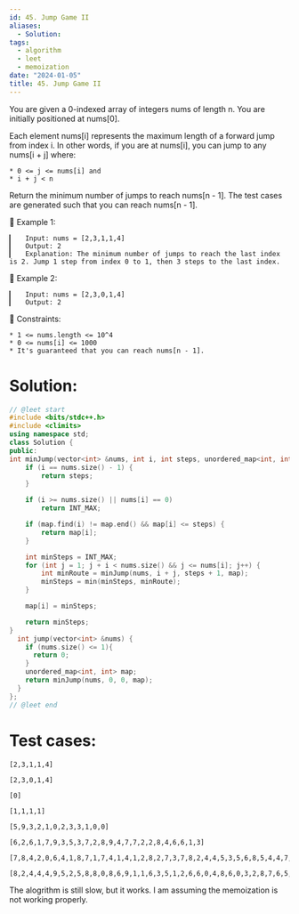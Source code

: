 ```yaml
---
id: 45. Jump Game II
aliases:
  - Solution: 
tags:
  - algorithm
  - leet
  - memoization
date: "2024-01-05"
title: 45. Jump Game II
---
```


You are given a 0-indexed array of integers nums of length n. You are initially positioned at nums[0].

Each element nums[i] represents the maximum length of a forward jump from index i. In other words, if you are at nums[i], you can jump to any nums[i + j] where:

	* 0 <= j <= nums[i] and
	* i + j < n

Return the minimum number of jumps to reach nums[n - 1]. The test cases are generated such that you can reach nums[n - 1].



󰛨 Example 1:

	▎	Input: nums = [2,3,1,1,4]
	▎	Output: 2
	▎	Explanation: The minimum number of jumps to reach the last index is 2. Jump 1 step from index 0 to 1, then 3 steps to the last index.

󰛨 Example 2:

	▎	Input: nums = [2,3,0,1,4]
	▎	Output: 2



 Constraints:

	* 1 <= nums.length <= 10^4
	* 0 <= nums[i] <= 1000
	* It's guaranteed that you can reach nums[n - 1].

# Solution: 

```cpp 
// @leet start
#include <bits/stdc++.h>
#include <climits>
using namespace std;
class Solution {
public:
int minJump(vector<int> &nums, int i, int steps, unordered_map<int, int> &map) {
    if (i == nums.size() - 1) {
        return steps;
    }

    if (i >= nums.size() || nums[i] == 0)
        return INT_MAX;

    if (map.find(i) != map.end() && map[i] <= steps) {
        return map[i];
    }

    int minSteps = INT_MAX;
    for (int j = 1; j + i < nums.size() && j <= nums[i]; j++) {
        int minRoute = minJump(nums, i + j, steps + 1, map);
        minSteps = min(minSteps, minRoute);
    }

    map[i] = minSteps;

    return minSteps;
}
  int jump(vector<int> &nums) {
    if (nums.size() <= 1){
      return 0;
    }
    unordered_map<int, int> map;
    return minJump(nums, 0, 0, map);
  }
};
// @leet end
```

# Test cases:

```
[2,3,1,1,4]

[2,3,0,1,4]

[0]

[1,1,1,1]

[5,9,3,2,1,0,2,3,3,1,0,0]

[6,2,6,1,7,9,3,5,3,7,2,8,9,4,7,7,2,2,8,4,6,6,1,3]

[7,8,4,2,0,6,4,1,8,7,1,7,4,1,4,1,2,8,2,7,3,7,8,2,4,4,5,3,5,6,8,5,4,4,7,4,3,4,8,1,1,9,0,8,2]

[8,2,4,4,4,9,5,2,5,8,8,0,8,6,9,1,1,6,3,5,1,2,6,6,0,4,8,6,0,3,2,8,7,6,5,1,7,0,3,4,8,3,5,9,0,4,0,1,0,5,9,2,0,7,0,2,1,0,8,2,5,1,2,3,9,7,4,7,0,0,1,8,5,6,7,5,1,9,9,3,5,0,7,5]

```
The alogrithm is still slow, but it works. I am assuming the memoization is not working properly.

